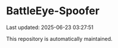 # BattleEye-Spoofer

Last updated: 2025-06-23 03:27:51

This repository is automatically maintained.
